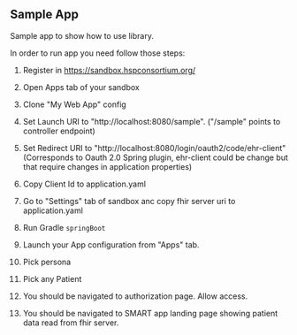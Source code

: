 ## Sample App
Sample app to show how to use library.

In order to run app you need follow those steps:

1. Register in https://sandbox.hspconsortium.org/

2. Open Apps tab of your sandbox

3. Clone "My Web App" config

4. Set Launch URI to "http://localhost:8080/sample". ("/sample" points to controller endpoint)

5. Set Redirect URI to "http://localhost:8080/login/oauth2/code/ehr-client" (Corresponds to Oauth 2.0 Spring plugin, ehr-client could be change but that require changes in application properties)

6. Copy Client Id to application.yaml

7. Go to "Settings" tab of sandbox anc copy fhir server uri to application.yaml

8. Run Gradle ```springBoot```

9. Launch your App configuration from "Apps" tab.

10. Pick persona

11. Pick any Patient

12. You should be navigated to authorization page. Allow access.

13. You should be navigated to SMART app landing page showing patient data read from fhir server.  